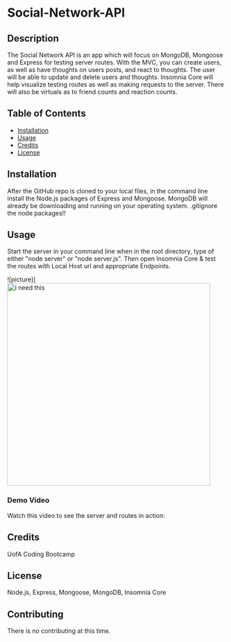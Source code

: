 # Social-Network-API


## Description 
The Social Network API is an app which will focus on MongoDB, Mongoose and Express for testing server routes. With the MVC, you can create users, as well as have thoughts on users posts, and react to thoughts. The user will be able to update and delete users and thoughts. Insomnia Core will help visualize testing routes as well as making requests to the server. There will also be virtuals as to friend counts and reaction counts.


## Table of Contents 
* [Installation](#installation)
* [Usage](#usage)
* [Credits](#credits)
* [License](#license)

## Installation 
After the GitHub repo is cloned to your local files, in the command line install the Node.js packages of Express and Mongoose. MongoDB will already be downloading and running on your operating system. .gitignore the node packages!!


## Usage 
Start the server in your command line when  in the root directory, type of either "node server" or "node server.js". Then open Insomnia Core & test the routes with  Local Host url and appropriate Endpoints.

![picture](<img width="468" alt="i need this" src="https://user-images.githubusercontent.com/68198938/101306935-71c93080-3803-11eb-96e4-fe79bffd6aa7.png">
### Demo Video
Watch this video to see the server and routes in action:

    
## Credits 
UofA Coding Bootcamp

## License 
Node.js, Express, Mongoose, MongoDB, Insomnia Core

## Contributing 
There is no contributing at this time. 



